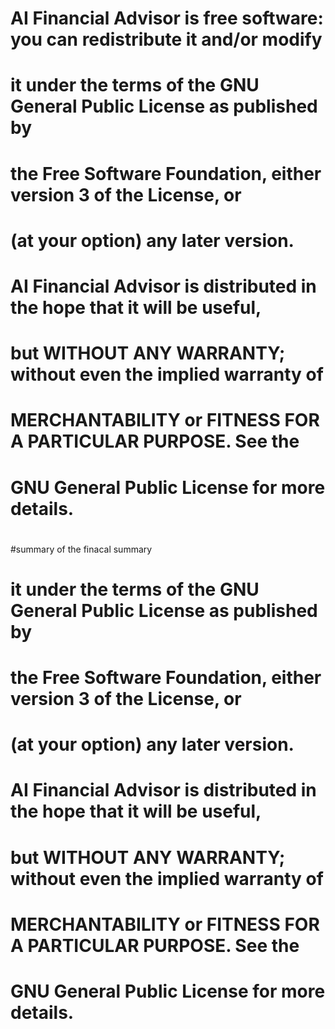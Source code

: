 
#
# AI Financial Advisor is free software: you can redistribute it and/or modify
# it under the terms of the GNU General Public License as published by
# the Free Software Foundation, either version 3 of the License, or
# (at your option) any later version.
#
# AI Financial Advisor is distributed in the hope that it will be useful,
# but WITHOUT ANY WARRANTY; without even the implied warranty of
# MERCHANTABILITY or FITNESS FOR A PARTICULAR PURPOSE.  See the
# GNU General Public License for more details.
#




#summary of the finacal summary
# it under the terms of the GNU General Public License as published by
# the Free Software Foundation, either version 3 of the License, or
# (at your option) any later version.
#
# AI Financial Advisor is distributed in the hope that it will be useful,
# but WITHOUT ANY WARRANTY; without even the implied warranty of
# MERCHANTABILITY or FITNESS FOR A PARTICULAR PURPOSE.  See the
# GNU General Public License for more details.